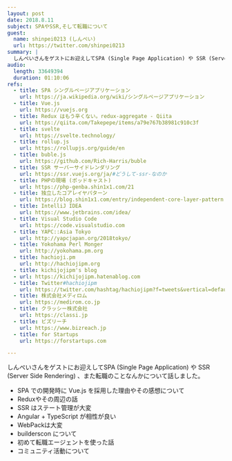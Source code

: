 ```yaml
---
layout: post
date: 2018.8.11
subject: SPAやSSR,そして転職について
guest:
  name: shinpei0213 (しんぺい)
  url: https://twitter.com/shinpei0213
summary: |
  しんぺいさんをゲストにお迎えしてSPA (Single Page Application) や SSR (Server Side Rendering) 、また転職のことなんかについて話しました。
audio:
  length: 33649394
  duration: 01:10:06
refs:
  - title: SPA シングルページアプリケーション
    url: https://ja.wikipedia.org/wiki/シングルページアプリケーション
  - title: Vue.js
    url: https://vuejs.org
  - title: Redux はもう辛くない。redux-aggregate - Qiita
    url: https://qiita.com/Takepepe/items/a79e767b38981c910c3f
  - title: svelte
    url: https://svelte.technology/
  - title: rollup.js
    url: https://rollupjs.org/guide/en
  - title: buble.js
    url: https://github.com/Rich-Harris/buble
  - title: SSR サーバーサイドレンダリング
    url: https://ssr.vuejs.org/ja/#どうして-ssr-なのか
  - title: PHPの現場 (ポッドキャスト)
    url: https://php-genba.shin1x1.com/21
  - title: 独立したコアレイヤパターン
    url: https://blog.shin1x1.com/entry/independent-core-layer-pattern
  - title: IntelliJ IDEA
    url: https://www.jetbrains.com/idea/
  - title: Visual Studio Code
    url: https://code.visualstudio.com
  - title: YAPC::Asia Tokyo
    url: http://yapcjapan.org/2018tokyo/
  - title: Yokohama Perl Monger
    url: http://yokohama.pm.org
  - title: hachioji.pm
    url: http://hachiojipm.org
  - title: kichijojipm's blog
  - url: https://kichijojipm.hatenablog.com
  - title: Twitter#hachiojipm
    url: https://twitter.com/hashtag/hachiojipm?f=tweets&vertical=default&src=hash
  - title: 株式会社メディロム
    url: https://medirom.co.jp
  - title: クラッシー株式会社
    url: https://classi.jp
  - title: ビズリーチ
    url: https://www.bizreach.jp
  - title: for Startups
    url: https://forstartups.com

---
```


しんぺいさんをゲストにお迎えしてSPA (Single Page Application) や SSR (Server Side Rendering) 、また転職のことなんかについて話しました。

- SPA での開発時に Vue.js を採用した理由やその感想について
- Reduxやその周辺の話
- SSR はステート管理が大変
- Angular + TypeScript が相性が良い
- WebPackは大変
- builderscon について
- 初めて転職エージェントを使った話
- コミュニティ活動について
